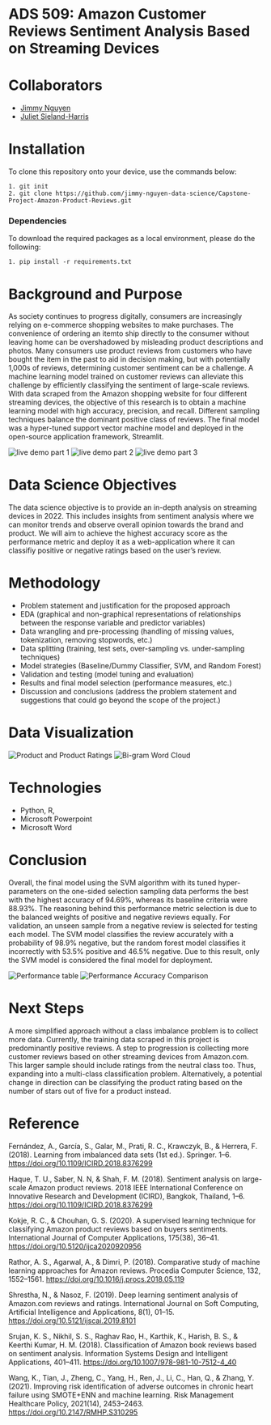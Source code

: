 # ADS 509: Amazon Customer Reviews Sentiment Analysis Based on Streaming Devices


# Collaborators 

- [Jimmy Nguyen](https://github.com/jimmy-nguyen-data-science)
- [Juliet Sieland-Harris](https://github.com/JSielandHarris)

# Installation


To clone this repository onto your device, use the commands below:

	1. git init
	2. git clone https://github.com/jimmy-nguyen-data-science/Capstone-Project-Amazon-Product-Reviews.git

### Dependencies

To download the required packages as a local environment, please do the following:

 	1. pip install -r requirements.txt


# Background and Purpose 

As society continues to progress digitally, consumers are increasingly relying on e-commerce shopping websites to make
purchases. The convenience of ordering an itemto ship directly to the consumer without leaving home can be overshadowed by misleading product descriptions and photos. Many consumers use product reviews from customers who have bought the item in the past to aid in decision making, but with potentially 1,000s of
reviews, determining customer sentiment can be a challenge. A machine learning model trained on customer reviews can alleviate this challenge by efficiently classifying the sentiment of large-scale reviews. With data scraped from the Amazon shopping website for four different streaming
devices, the objective of this research is to obtain a machine learning model with high accuracy, precision, and recall. Different sampling techniques balance the dominant positive class of reviews. The final model was a hyper-tuned support vector machine model and deployed in the open-source application framework, Streamlit.


![live demo part 1](https://github.com/jimmy-nguyen-data-science/Capstone-Project-Amazon-Product-Reviews/blob/main/Image/live%20demo.PNG)
![live demo part 2](https://github.com/jimmy-nguyen-data-science/Capstone-Project-Amazon-Product-Reviews/blob/main/Image/live%20demo%20part%202.PNG)
![live demo part 3](https://github.com/jimmy-nguyen-data-science/Capstone-Project-Amazon-Product-Reviews/blob/jimmynguyen/Image/live%20demo%20part%203.PNG)


# Data Science Objectives

The data science objective is to provide an in-depth analysis on streaming devices in 2022. This includes insights from sentiment analysis where we can monitor trends and observe overall opinion towards the brand and product.  We will aim to achieve the highest accuracy score as the performance metric and deploy it as a web-application where it can classifiy positive or negative ratings based on the user’s review.


# Methodology

- Problem statement and justification for the proposed approach
- EDA (graphical and non-graphical representations of relationships between the response variable and predictor variables)
- Data wrangling and pre-processing (handling of missing values, tokenization, removing stopwords, etc.)
- Data splitting (training, test sets, over-sampling vs. under-sampling techniques)
- Model strategies (Baseline/Dummy Classifier, SVM, and Random Forest)
- Validation and testing (model tuning and evaluation)
- Results and final model selection (performance measures, etc.)
- Discussion and conclusions (address the problem statement and suggestions that could go beyond the scope of the project.)

# Data Visualization 

![Product and Product Ratings](https://github.com/jimmy-nguyen-data-science/Capstone-Project-Amazon-Product-Reviews/blob/main/Image/star%20ratings%20by%20product.png)
![Bi-gram Word Cloud](https://github.com/jimmy-nguyen-data-science/Capstone-Project-Amazon-Product-Reviews/blob/main/Image/word%20cloud%20-%20top%20100%20bigrams.PNG)


# Technologies
- Python, R, 
- Microsoft Powerpoint
- Microsoft Word

# Conclusion

Overall, the final model using the SVM algorithm with its tuned hyper-parameters on the one-sided selection sampling data performs the best with the highest accuracy of 94.69%, whereas its baseline criteria were 88.93%. The reasoning behind this performance metric selection is due to the balanced weights of positive and negative
reviews equally. For validation, an unseen sample from a negative review is selected for testing each model. The SVM model classifies the review accurately with a probability of 98.9% negative, but the random forest model classifies it incorrectly with 53.5% positive and 46.5% negative. Due to this result, only the SVM model
is considered the final model for deployment.

![Performance table](https://github.com/jimmy-nguyen-data-science/Capstone-Project-Amazon-Product-Reviews/blob/jimmynguyen/Image/performance%20table.PNG)
![Performance Accuracy Comparison](https://github.com/jimmy-nguyen-data-science/Capstone-Project-Amazon-Product-Reviews/blob/jimmynguyen/Image/performance%20comparison.PNG)


# Next Steps

A more simplified approach without a class imbalance problem is to collect more data. Currently, the training data scraped in this project is predominantly positive reviews. A step to progression is collecting more customer reviews based on other streaming devices from Amazon.com. This larger sample should include
ratings from the neutral class too. Thus, expanding into a multi-class classification problem. Alternatively, a potential change in direction can be classifying the product rating based on the number of stars out of five for a product instead.

# Reference

Fernández, A., García, S., Galar, M., Prati, R. C., Krawczyk, B., & Herrera, F. (2018). Learning from imbalanced data sets (1st ed.). Springer. 1–6. 
https://doi.org/10.1109/ICIRD.2018.8376299 
  
Haque, T. U., Saber, N. N, & Shah, F. M. (2018). Sentiment analysis on large-scale Amazon product reviews. 2018 IEEE International Conference on Innovative Research   and Development (ICIRD), Bangkok, Thailand, 1–6. https://doi.org/10.1109/ICIRD.2018.8376299 

Kokje, R. C., & Chouhan, G. S. (2020). A supervised learning technique for classifying Amazon product reviews based on buyers sentiments. International Journal of     Computer Applications, 175(38), 36–41. https://doi.org/10.5120/ijca2020920956        

Rathor, A. S., Agarwal, A., & Dimri, P. (2018). Comparative study of machine learning approaches for Amazon reviews. Procedia Computer Science, 132, 1552–1561.       https://doi.org/10.1016/j.procs.2018.05.119 
  
Shrestha, N., & Nasoz, F. (2019). Deep learning sentiment analysis of Amazon.com reviews and ratings. International Journal on Soft Computing, Artificial Intelligence and Applications, 8(1), 01–15. https://doi.org/10.5121/ijscai.2019.8101 
  
Srujan, K. S., Nikhil, S. S., Raghav Rao, H.,  Karthik, K., Harish, B. S., & Keerthi Kumar, H. M. (2018). Classification of Amazon book reviews based on sentiment analysis. Information Systems Design and Intelligent Applications, 401–411. https://doi.org/10.1007/978-981-10-7512-4_40  
  
Wang, K., Tian, J., Zheng, C., Yang, H., Ren, J., Li, C., Han, Q., & Zhang, Y. (2021). Improving risk identification of adverse outcomes in chronic heart failure  using SMOTE+ENN and machine learning. Risk Management Healthcare Policy, 2021(14), 2453–2463. https://doi.org/10.2147/RMHP.S310295 


